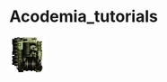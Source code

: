 # Acodemia_tutorials
![Alabama](https://github.com/jackflower/GAdventure/blob/master/graphics/keycontainer_graphics/key_container_body.png)

